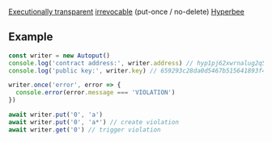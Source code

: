 [Executionally transparent](https://github.com/pfrazee/vitra/blob/master/docs/whitepaper.pdf) [irrevocable](https://github.com/lukeburns/autoput/blob/main/index.js#L7-L14) (put-once / no-delete) [Hyperbee](https://github.com/hypercore-protocol/hyperbee)

## Example

```js
const writer = new Autoput()
console.log('contract address:', writer.address) // hyp1pj62xwrnalug2q5qpu4z5hunxhzptk2j46ftajje3phf4a4wp95rqq0lyw7
console.log('public key:', writer.key) // 659293c28da0d5467b515641893f4e9e52a7ce7f675feb83c70680e3b1cfbf08

writer.once('error', error => {
  console.error(error.message === 'VIOLATION')
})

await writer.put('0', 'a')
await writer.put('0', 'a*') // create violation
await writer.get('0') // trigger violation
```
